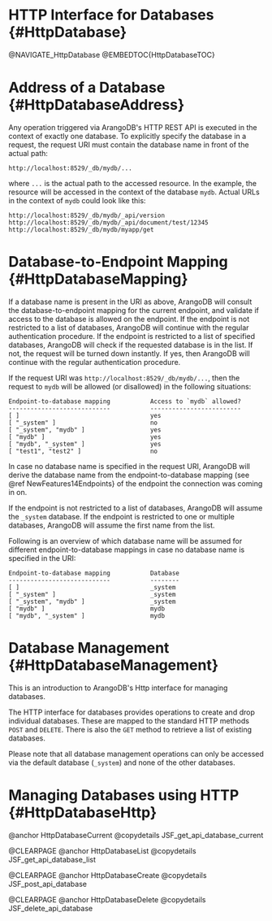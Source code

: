 HTTP Interface for Databases {#HttpDatabase}
============================================

@NAVIGATE_HttpDatabase
@EMBEDTOC{HttpDatabaseTOC}

Address of a Database {#HttpDatabaseAddress}
============================================

Any operation triggered via ArangoDB's HTTP REST API is executed in the context of exactly
one database. To explicitly specify the database in a request, the request URI must contain
the database name in front of the actual path:

    http://localhost:8529/_db/mydb/...

where `...` is the actual path to the accessed resource. In the example, the resource will be
accessed in the context of the database `mydb`. Actual URLs in the context of `mydb` could look
like this:

    http://localhost:8529/_db/mydb/_api/version
    http://localhost:8529/_db/mydb/_api/document/test/12345
    http://localhost:8529/_db/mydb/myapp/get

Database-to-Endpoint Mapping {#HttpDatabaseMapping}
===================================================

If a database name is present in the URI as above, ArangoDB will consult the database-to-endpoint
mapping for the current endpoint, and validate if access to the database is allowed on the 
endpoint. 
If the endpoint is not restricted to a list of databases, ArangoDB will continue with the 
regular authentication procedure. If the endpoint is restricted to a list of specified databases,
ArangoDB will check if the requested database is in the list. If not, the request will be turned
down instantly. If yes, then ArangoDB will continue with the regular authentication procedure.

If the request URI was `http://localhost:8529/_db/mydb/...`, then the request to `mydb` will be 
allowed (or disallowed) in the following situations: 

    Endpoint-to-database mapping           Access to `mydb` allowed?
    ----------------------------           -------------------------
    [ ]                                    yes
    [ "_system" ]                          no 
    [ "_system", "mydb" ]                  yes
    [ "mydb" ]                             yes
    [ "mydb", "_system" ]                  yes
    [ "test1", "test2" ]                   no

In case no database name is specified in the request URI, ArangoDB will derive the database
name from the endpoint-to-database mapping (see @ref NewFeatures14Endpoints} of the endpoint 
the connection was coming in on. 

If the endpoint is not restricted to a list of databases, ArangoDB will assume the `_system`
database. If the endpoint is restricted to one or multiple databases, ArangoDB will assume
the first name from the list.

Following is an overview of which database name will be assumed for different endpoint-to-database
mappings in case no database name is specified in the URI:

    Endpoint-to-database mapping           Database
    ----------------------------           --------
    [ ]                                    _system
    [ "_system" ]                          _system
    [ "_system", "mydb" ]                  _system
    [ "mydb" ]                             mydb
    [ "mydb", "_system" ]                  mydb

Database Management {#HttpDatabaseManagement}
=============================================

This is an introduction to ArangoDB's Http interface for managing databases.

The HTTP interface for databases provides operations to create and drop
individual databases. These are mapped to the standard HTTP methods `POST`
and `DELETE`. There is also the `GET` method to retrieve a list of existing
databases.

Please note that all database management operations can only be accessed via
the default database (`_system`) and none of the other databases.

Managing Databases using HTTP {#HttpDatabaseHttp}
=================================================

@anchor HttpDatabaseCurrent
@copydetails JSF_get_api_database_current

@CLEARPAGE
@anchor HttpDatabaseList
@copydetails JSF_get_api_database_list

@CLEARPAGE
@anchor HttpDatabaseCreate
@copydetails JSF_post_api_database

@CLEARPAGE
@anchor HttpDatabaseDelete
@copydetails JSF_delete_api_database

